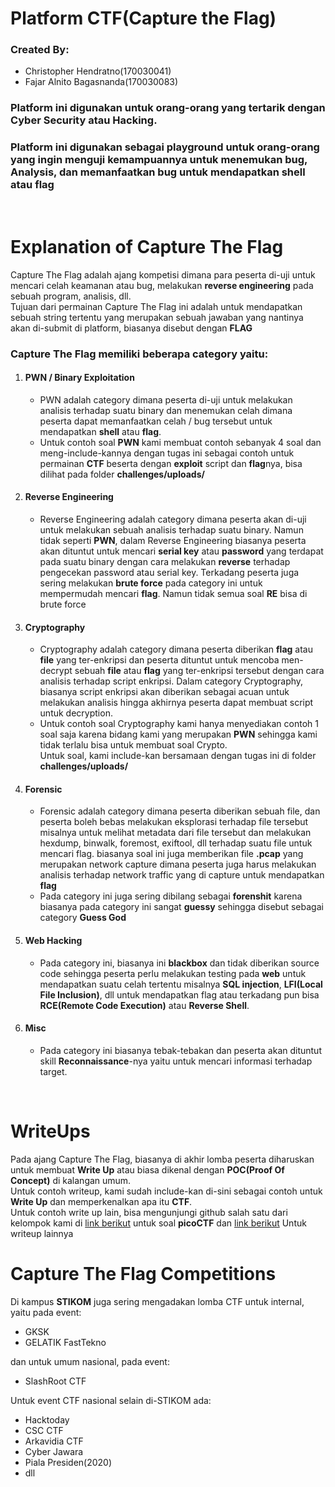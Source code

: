 # Platform CTF(Capture the Flag)
### Created By:
 * Christopher Hendratno(170030041)
 * Fajar Alnito Bagasnanda(170030083)

### Platform ini digunakan untuk orang-orang yang tertarik dengan **Cyber Security** atau **Hacking**.
### Platform ini digunakan sebagai playground untuk orang-orang yang ingin menguji kemampuannya untuk menemukan bug, Analysis, dan memanfaatkan bug untuk mendapatkan shell atau flag
<br>

# Explanation of Capture The Flag
Capture The Flag adalah ajang kompetisi dimana para peserta di-uji untuk mencari celah keamanan atau bug, melakukan **reverse engineering** pada sebuah program, analisis, dll.<br>
Tujuan dari permainan Capture The Flag ini adalah untuk mendapatkan sebuah string tertentu yang merupakan sebuah jawaban yang nantinya akan di-submit di platform, biasanya disebut dengan **FLAG**

### Capture The Flag memiliki beberapa category yaitu:
1. #### PWN / Binary Exploitation
    * PWN adalah category dimana peserta di-uji untuk melakukan analisis terhadap suatu binary dan menemukan celah dimana peserta dapat memanfaatkan celah / bug tersebut untuk mendapatkan **shell** atau **flag**. 
    * Untuk contoh soal **PWN** kami membuat contoh sebanyak 4 soal dan meng-include-kannya dengan tugas ini sebagai contoh untuk permainan **CTF** beserta dengan **exploit** script dan **flag**nya, bisa dilihat pada folder **challenges/uploads/**
2. #### Reverse Engineering
    * Reverse Engineering adalah category dimana peserta akan di-uji untuk melakukan sebuah analisis terhadap suatu binary. Namun tidak seperti **PWN**, dalam Reverse Engineering biasanya peserta akan dituntut untuk mencari **serial key** atau **password** yang terdapat pada suatu binary dengan cara melakukan **reverse** terhadap pengecekan password atau serial key. Terkadang peserta juga sering melakukan **brute force** pada category ini untuk mempermudah mencari **flag**. Namun tidak semua soal **RE** bisa di brute force
3. #### Cryptography
    * Cryptography adalah category dimana peserta diberikan **flag** atau **file** yang ter-enkripsi dan peserta dituntut untuk mencoba men-decrypt sebuah **file** atau **flag** yang ter-enkripsi tersebut dengan cara analisis terhadap script enkripsi. Dalam category Cryptography, biasanya script enkripsi akan diberikan sebagai acuan untuk melakukan analisis hingga akhirnya peserta dapat membuat script untuk decryption.
    * Untuk contoh soal Cryptography kami hanya menyediakan contoh 1 soal saja karena bidang kami yang merupakan **PWN** sehingga kami tidak terlalu bisa untuk membuat soal Crypto.<br> Untuk soal, kami include-kan bersamaan dengan tugas ini di folder **challenges/uploads/**
4. #### Forensic
    * Forensic adalah category dimana peserta diberikan sebuah file, dan peserta boleh bebas melakukan eksplorasi terhadap file tersebut misalnya untuk melihat metadata dari file tersebut dan melakukan hexdump, binwalk, foremost, exiftool, dll terhadap suatu file untuk mencari flag. biasanya soal ini juga memberikan file **.pcap** yang merupakan network capture dimana peserta juga harus melakukan analisis terhadap network traffic yang di capture untuk mendapatkan **flag**
    * Pada category ini juga sering dibilang sebagai **forenshit** karena biasanya pada category ini sangat **guessy** sehingga disebut sebagai category **Guess God**
5. #### Web Hacking
    * Pada category ini, biasanya ini **blackbox** dan tidak diberikan source code sehingga peserta perlu melakukan testing pada **web** untuk mendapatkan suatu celah tertentu misalnya **SQL injection**, **LFI(Local File Inclusion)**, dll untuk mendapatkan flag atau terkadang pun bisa **RCE(Remote Code Execution)** atau **Reverse Shell**.
6. #### Misc
    * Pada category ini biasanya tebak-tebakan dan peserta akan dituntut skill **Reconnaissance**-nya yaitu untuk mencari informasi terhadap target.
<br>

# WriteUps

Pada ajang Capture The Flag, biasanya di akhir lomba peserta diharuskan untuk membuat **Write Up** atau biasa dikenal dengan **POC(Proof Of Concept)** di kalangan umum.<br>
Untuk contoh writeup, kami sudah include-kan di-sini sebagai contoh untuk **Write Up** dan memperkenalkan apa itu **CTF**.<br>
Untuk contoh write up lain, bisa mengunjungi github salah satu dari kelompok kami di 
[link berikut](https://github.com/ChaO-0/WriteUps/blob/master/picoctf/2019/WU-WOY-picoCTF.pdf) untuk soal
**picoCTF** dan [link berikut](https://github.com/ChaO-0/WriteUps) Untuk writeup lainnya

# Capture The Flag Competitions

Di kampus **STIKOM** juga sering mengadakan lomba CTF untuk internal, yaitu pada event:

* GKSK
* GELATIK FastTekno

dan untuk umum nasional, pada event:

* SlashRoot CTF

Untuk event CTF nasional selain di-STIKOM ada:

* Hacktoday
* CSC CTF
* Arkavidia CTF
* Cyber Jawara
* Piala Presiden(2020)
* dll